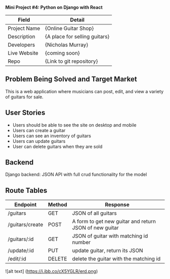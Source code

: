 **Mini Project #4: Python on Django with React**

| Field | Detail |
|-------|--------|
| Project Name | {Online Guitar Shop}|
| Description | {A place for selling guitars} |
| Developers | {Nicholas Murray} |
| Live Website | {coming soon} |
| Repo | {Link to git repository} |

## Problem Being Solved and Target Market

This is a web application where musicians can post, edit, and view a variety of guitars
for sale.

## User Stories

- Users should be able to see the site on desktop and mobile
- Users can create a guitar
- Users can see an inventory of guitars
- Users can update guitars
- User can delete guitars when they are sold

## Backend 

Django backend: JSON API with full crud functionality for the model

## Route Tables

| Endpoint | Method | Response |
| -------- | ------ | -------- | 
| /guitars | GET | JSON of all guitars| 
| /guitars/create | POST | A form to get new guitar and return JSON of new guitar|
| /guitars/:id | GET | JSON of guitar with matching id number| 
| /update/:id | PUT | update guitar, return its JSON |
| /edit/:id | DELETE | delete the guitar with the matching id|

![alt text] (https://i.ibb.co/cX5YGLR/erd.png)
